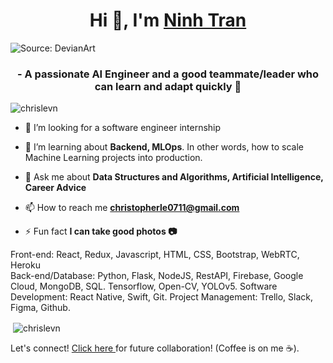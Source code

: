 <h1 align="center">Hi 👋, I'm <a href="https://www.linkedin.com/in/ninhktran/" target="_blank"> Ninh Tran </a></h1>

![Source: DevianArt](https://64.media.tumblr.com/c5543874b9cbe98da1d20945a45e989b/tumblr_o5a5r9Z9O71tvppquo1_r1_1280.gif)
<h3 align="center">- A passionate AI Engineer and a good teammate/leader who can learn and adapt quickly 🙆 </h3>



<p align="left"> <img src="https://komarev.com/ghpvc/?username=chrislevn" alt="chrislevn" /> </p>

- 👯 I’m looking for a software engineer internship

- 🤝 I’m learning about **Backend, MLOps**. In other words, how to scale Machine Learning projects into production. 

- 💬 Ask me about **Data Structures and Algorithms, Artificial Intelligence, Career Advice**

- 📫 How to reach me **christopherle0711@gmail.com**

- ⚡ Fun fact **I can take good photos 📷**

Front-end: React, Redux, Javascript, HTML, CSS, Bootstrap, WebRTC, Heroku  
Back-end/Database: Python, Flask, NodeJS, RestAPI, Firebase, Google Cloud, MongoDB, SQL. Tensorflow, Open-CV, YOLOv5.
Software Development: React Native, Swift, Git.
Project Management: Trello, Slack, Figma, Github.

<p>&nbsp;<img align="center" src="https://github-readme-stats.vercel.app/api?username=chrislevn&show_icons=true" alt="chrislevn" /></p>

Let's connect! <a href="https://www.linkedin.com/in/chrislevn/" target="_blank"> Click here </a> for future collaboration! (Coffee is on me ☕).</br>
